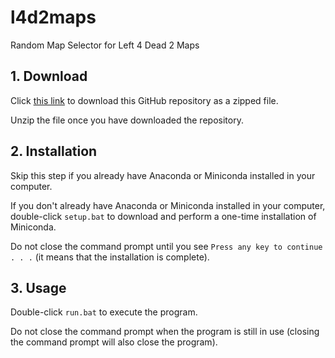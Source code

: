 # l4d2maps
Random Map Selector for Left 4 Dead 2 Maps

## 1. Download
Click [this link](https://github.com/syenlxyz/l4d2maps/archive/refs/heads/main.zip) to download this GitHub repository as a zipped file. 

Unzip the file once you have downloaded the repository.

## 2. Installation 
Skip this step if you already have Anaconda or Miniconda installed in your computer.

If you don't already have Anaconda or Miniconda installed in your computer, double-click `setup.bat` to download and perform a one-time installation of Miniconda. 

Do not close the command prompt until you see `Press any key to continue . . .` (it means that the installation is complete).

## 3. Usage
Double-click `run.bat` to execute the program.

Do not close the command prompt when the program is still in use (closing the command prompt will also close the program).
